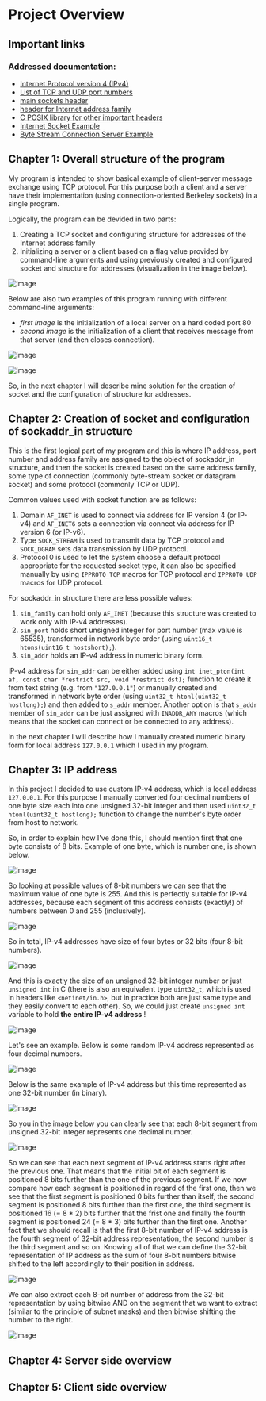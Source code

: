 # Project Overview

## Important links

### Addressed documentation: 
- [Internet Protocol version 4 (IPv4)](https://en.wikipedia.org/wiki/IPv4)  
- [List of TCP and UDP port numbers](https://en.wikipedia.org/wiki/List_of_TCP_and_UDP_port_numbers)  
- [main sockets header](https://pubs.opengroup.org/onlinepubs/009604599/basedefs/sys/socket.h.html)  
- [header for Internet address family](https://pubs.opengroup.org/onlinepubs/009695399/basedefs/netinet/in.h.html)  
- [C POSIX library for other important headers](https://en.wikipedia.org/wiki/C_POSIX_library)  
- [Internet Socket Example](https://www.gnu.org/software/libc/manual/html_node/Inet-Example.html)  
- [Byte Stream Connection Server Example](https://www.gnu.org/software/libc/manual/html_node/Server-Example.html)  

## Chapter 1: Overall structure of the program

My program is intended to show basical example of client-server message exchange using TCP protocol. For this purpose both a client and a server have their implementation (using connection-oriented Berkeley sockets) in a single program. 

Logically, the program can be devided in two parts:  
1. Creating a TCP socket and configuring structure for addresses of the Internet address family  
2. Initializing a server or a client based on a flag value provided by command-line arguments and using previously created and configured socket and structure for addresses (visualization in the image below).

![image](./images/server_and_client_using_same_socket_and_sockaddr_in_structure.jpg)

Below are also two examples of this program running with different command-line arguments:  
- *first image* is the initialization of a local server on a hard coded port 80  
- *second image* is the initialization of a client that receives message from that server (and then closes connection).

![image](./images/initialization_of_a_server.png)

![image](./images/initialization_of_a_client.png)

So, in the next chapter I will describe mine solution for the creation of socket and the configuration of structure for addresses.

## Chapter 2: Сreation of socket and configuration of sockaddr_in structure

This is the first logical part of my program and this is where IP address, port number and address family are assigned to the object of sockaddr_in structure, and then the socket is created based on the same address family, some type of connection (commonly byte-stream socket or datagram socket) and some protocol (commonly TCP or UDP).

Common values used with socket function are as follows:
1. Domain `AF_INET` is used to connect via address for IP version 4 (or IP-v4) and `AF_INET6` sets a connection via connect via address for IP version 6 (or IP-v6).
2. Type `SOCK_STREAM` is used to transmit data by TCP protocol and `SOCK_DGRAM` sets data transmission by UDP protocol.  
3. Protocol 0 is used to let the system choose a default protocol appropriate for the requested socket type, it can also be specified manually by using `IPPROTO_TCP` macros for TCP protocol and `IPPROTO_UDP` macros for UDP protocol.

For sockaddr_in structure there are less possible values:
1. `sin_family` can hold only `AF_INET` (because this structure was created to work only with IP-v4 addresses).  
2. `sin_port` holds short unsigned integer for port number (max value is 65535), transformed in network byte order (using `uint16_t htons(uint16_t hostshort);`).  
3. `sin_addr` holds an IP-v4 address in numeric binary form.

IP-v4 address for `sin_addr` can be either added using `int inet_pton(int af, const char *restrict src, void *restrict dst);` function to create it from text string (e.g. from `"127.0.0.1"`) or manually created and transformed in network byte order (using `uint32_t htonl(uint32_t hostlong);`) and then added to `s_addr` member. Another option is that `s_addr` member of `sin_addr` can be just assigned with `INADDR_ANY` macros (which means that the socket can connect or be connected to any address).

In the next chapter I will describe how I manually created numeric binary form for local address `127.0.0.1` which I used in my program.

## Chapter 3: IP address

In this project I decided to use custom IP-v4 address, which is local address `127.0.0.1`. For this purpose I manually converted four decimal numbers of one byte size each into one unsigned 32-bit integer and then used `uint32_t htonl(uint32_t hostlong);` function to change the number's byte order from host to network.

So, in order to explain how I've done this, I should mention first that one byte consists of 8 bits. Example of one byte, which is number one, is shown below.

![image](./images/1_byte.jpg)

So looking at possible values of 8-bit numbers we can see that the maximum value of one byte is 255. And this is perfectly suitable for IP-v4 addresses, because each segment of this address consists (exactly!) of numbers between 0 and 255 (inclusively). 

![image](./images/max_1_byte_value.jpg)

So in total, IP-v4 addresses have size of four bytes or 32 bits (four 8-bit numbers).

![image](./images/ip-v4_address_structure.jpg)

And this is exactly the size of an unsigned 32-bit integer number or just `unsigned int` in C (there is also an equivalent type `uint32_t`, which is used in headers like `<netinet/in.h>`, but in practice both are just same type and they easily convert to each other). So, we could just create `unsigned int` variable to hold **the entire IP-v4 address** !

![image](./images/uint32_t_size.jpg)

Let's see an example. Below is some random IP-v4 address represented as four decimal numbers.

![image](./images/example_of_ip-v4_address_in_form_of_4_decimal_numbers.jpg)

Below is the same example of IP-v4 address but this time represented as one 32-bit number (in binary).

![image](./images/example_of_ip-v4_address_in_form_of_1_binary_number.jpg)

So you in the image below you can clearly see that each 8-bit segment from unsigned 32-bit integer represents one decimal number.

![image](./images/example_of_ip-v4_address_binary_vs_decimal.jpg)

So we can see that each next segment of IP-v4 address starts right after the previous one. That means that the initial bit of each segment is positioned 8 bits further than the one of the previous segment. If we now compare how each segment is positioned in regard of the first one, then we see that the first segment is positioned 0 bits further than itself, the second segment is positioned 8 bits further than the first one, the third segment is positioned 16 (= 8 \* 2) bits further that the frist one and finally the fourth segment is positioned 24 (= 8 \* 3) bits further than the first one. Another fact that we should recall is that the first 8-bit number of IP-v4 address is the fourth segment of 32-bit address representation, the second number is the third segment and so on. Knowing all of that we can define the 32-bit representation of IP address as the sum of four 8-bit numbers bitwise shifted to the left accordingly to their position in address.

![image](./images/4_numbers_of_1_byte_into_1_uint32_t.jpg)

We can also extract each 8-bit number of address from the 32-bit representation by using bitwise AND on the segment that we want to extract (similar to the principle of subnet masks) and then bitwise shifting the number to the right.

![image](./images/getting_decimal_values_of_ip-v4_address.jpg)

## Chapter 4: Server side overview

## Chapter 5: Client side overview
